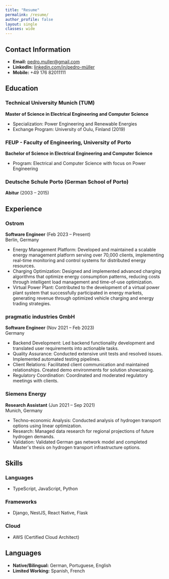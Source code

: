```yaml
---
title: "Resume"
permalink: /resume/
author_profile: false
layout: single
classes: wide
---
```


## Contact Information
- **Email:** pedro.muller@gmail.com
- **LinkedIn:** [linkedin.com/in/pedro-müller](https://linkedin.com/in/pedro-müller)
- **Mobile:** +49 176 82011111

## Education
### Technical University Munich (TUM)
**Master of Science in Electrical Engineering and Computer Science**  
- Specialization: Power Engineering and Renewable Energies
- Exchange Program: University of Oulu, Finland (2019)

### FEUP - Faculty of Engineering, University of Porto
**Bachelor of Science in Electrical Engineering and Computer Science**  
- Program: Electrical and Computer Science with focus on Power Engineering

### Deutsche Schule Porto (German School of Porto)
**Abitur** (2003 – 2015)

## Experience
### Ostrom
**Software Engineer** (Feb 2023 – Present)  
Berlin, Germany
- Energy Management Platform: Developed and maintained a scalable energy management platform serving over 70,000 clients, implementing real-time monitoring and control systems for distributed energy resources.
- Charging Optimization: Designed and implemented advanced charging algorithms that optimize energy consumption patterns, reducing costs through intelligent load management and time-of-use optimization.
- Virtual Power Plant: Contributed to the development of a virtual power plant system that successfully participated in energy markets, generating revenue through optimized vehicle charging and energy trading strategies.

### pragmatic industries GmbH
**Software Engineer** (Nov 2021 – Feb 2023)  
Germany
- Backend Development: Led backend functionality development and translated user requirements into actionable tasks.
- Quality Assurance: Conducted extensive unit tests and resolved issues. Implemented automated testing pipelines.
- Client Relations: Facilitated client communication and maintained relationships. Created demo environments for solution showcasing.
- Regulatory Coordination: Coordinated and moderated regulatory meetings with clients.

### Siemens Energy
**Research Assistant** (Jun 2021 – Sep 2021)  
Munich, Germany
- Techno-economic Analysis: Conducted analysis of hydrogen transport options using linear optimization.
- Research: Managed data research for regional projections of future hydrogen demands.
- Validation: Validated German gas network model and completed Master's thesis on hydrogen transport infrastructure options.

## Skills
### Languages
- TypeScript, JavaScript, Python

### Frameworks
- Django, NestJS, React Native, Flask

### Cloud
- AWS (Certified Cloud Architect)

## Languages
- **Native/Bilingual:** German, Portuguese, English
- **Limited Working:** Spanish, French 